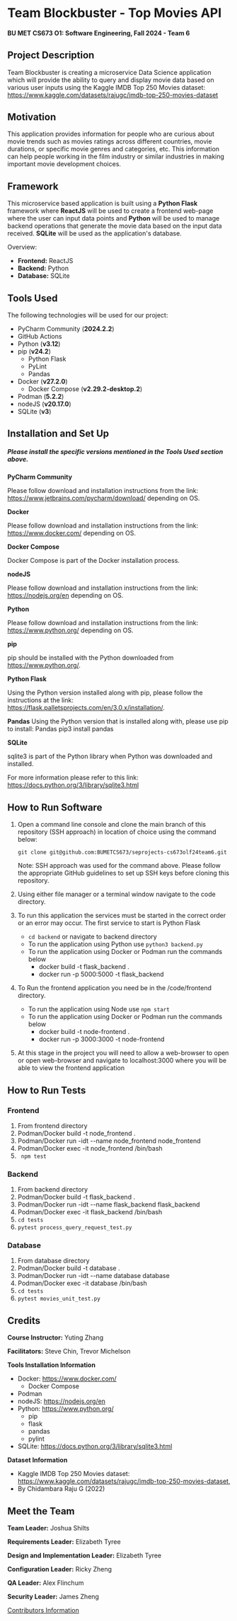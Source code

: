 # Team Blockbuster - Top Movies API

#### BU MET CS673 O1: Software Engineering, Fall 2024 - Team 6

## Project Description

Team Blockbuster is creating a microservice Data Science application which will provide the ability to query and display 
movie data based on various user inputs using the Kaggle IMDB Top 250 Movies dataset: 
<https://www.kaggle.com/datasets/rajugc/imdb-top-250-movies-dataset>

## Motivation

This application provides information for people who are curious about movie trends such as movies ratings across 
different countries, movie durations, or specific movie genres and categories, etc. This information can help people 
working in the film industry or similar industries in making important movie development choices.

## Framework

This microservice based application is built using a **Python Flask** framework where **ReactJS** will be used to create 
a frontend web-page where the user can input data points and **Python** will be used to manage backend operations that 
generate the movie data based on the input data received. **SQLite** will be used as the application's database. 

Overview:

- **Frontend:** ReactJS 
- **Backend:** Python
- **Database:** SQLite

## Tools Used

The following technologies will be used for our project:

- PyCharm Community (**2024.2.2**)
- GitHub Actions
- Python (**v3.12**)
- pip (**v24.2**)
    * Python Flask
    * PyLint
    * Pandas
- Docker (**v27.2.0**)
    * Docker Compose (**v2.29.2-desktop.2**)
- Podman (**5.2.2**)
- nodeJS (**v20.17.0**)
- SQLite (**v3**)

## Installation and Set Up

##### Please install the specific versions mentioned in the **Tools Used** section above.

**PyCharm Community**

Please follow download and installation instructions from the link: 
https://www.jetbrains.com/pycharm/download/ depending on OS.

**Docker**

Please follow download and installation instructions from the link: https://www.docker.com/ depending on OS.

**Docker Compose**

Docker Compose is part of the Docker installation process.

**nodeJS**

Please follow download and installation instructions from the link: https://nodejs.org/en depending on OS. 

**Python**

Please follow download and installation instructions from the link: https://www.python.org/ depending on OS.

**pip**

pip should be installed with the Python downloaded from https://www.python.org/.

**Python Flask**

Using the Python version installed along with pip, please follow the instructions at the link: 
https://flask.palletsprojects.com/en/3.0.x/installation/.

**Pandas**
Using the Python version that is installed along with, please use pip to install: Pandas pip3 install pandas

**SQLite**

sqlite3 is part of the Python library when Python was downloaded and installed.

For more information please refer to this link: https://docs.python.org/3/library/sqlite3.html

## How to Run Software

1. Open a command line console and clone the main branch of this repository (SSH approach) in location of choice using 
   the command below:

    `git clone git@github.com:BUMETCS673/seprojects-cs673olf24team6.git`

    Note: SSH approach was used for the command above. Please follow the appropriate GitHub guidelines to set up SSH 
    keys before cloning this repository.

2. Using either file manager or a terminal window navigate to the code directory.

3. To run this application the services must be started in the correct order or an error may occur. The first service to 
   start is Python Flask
   - `cd backend` or navigate to backend directory
   - To run the application using Python use `python3 backend.py`
   - To run the application using Docker or Podman run the commands below
     - docker build -t flask_backend .
     - docker run -p 5000:5000 -t flask_backend
   
4. To Run the frontend application you need be in the /code/frontend directory.
     - To run the application using Node use `npm start`
     - To run the application using Docker or Podman run the commands below
       - docker build -t node-frontend .
       - docker run -p 3000:3000 -t node-frontend

5. At this stage in the project you will need to allow a web-browser to open or open web-browser and navigate to 
   localhost:3000 where you will be able to view the frontend application 

## How to Run Tests

### Frontend
1. From frontend directory
2. Podman/Docker build -t node_frontend .
3. Podman/Docker run -idt --name node_frontend node_frontend
4. Podman/Docker exec -it node_frontend /bin/bash
5. ` npm test`


### Backend
1. From backend directory
2. Podman/Docker build -t flask_backend .
3. Podman/Docker run -idt --name flask_backend flask_backend
4. Podman/Docker exec -it flask_backend /bin/bash
5. `cd tests`
6. `pytest process_query_request_test.py`

### Database
1. From database directory
2. Podman/Docker build -t database .
3. Podman/Docker run -idt --name database database
4. Podman/Docker exec -it database /bin/bash
5. `cd tests`
6. `pytest movies_unit_test.py`

## Credits

**Course Instructor:** Yuting Zhang

**Facilitators:** Steve Chin, Trevor Michelson

**Tools Installation Information**
* Docker: https://www.docker.com/ 
    - Docker Compose
* Podman
* nodeJS: https://nodejs.org/en
* Python: https://www.python.org/
    - pip
    - flask
    - pandas
    - pylint
* SQLite: https://docs.python.org/3/library/sqlite3.html

**Dataset Information**
* Kaggle IMDB Top 250 Movies dataset: <https://www.kaggle.com/datasets/rajugc/imdb-top-250-movies-dataset>, 
* By Chidambara Raju G (2022)

## Meet the Team

**Team Leader:** Joshua Shilts

**Requirements Leader:** Elizabeth Tyree

**Design and Implementation Leader:** Elizabeth Tyree

**Configuration Leader:** Ricky Zheng

**QA Leader:** Alex Flinchum

**Security Leader:** James Zheng

[Contributors Information](./team.md)
